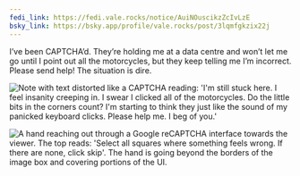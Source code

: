 ```yaml
---
fedi_link: https://fedi.vale.rocks/notice/AuiNOuscikzZcIvLzE
bsky_link: https://bsky.app/profile/vale.rocks/post/3lqmfgkzix22j
---
```


I’ve been CAPTCHA’d. They’re holding me at a data centre and won’t let me go until I point out all the motorcycles, but they keep telling me I’m incorrect. Please send help! The situation is dire.

![Note with text distorted like a CAPTCHA reading: 'I'm still stuck here. I feel insanity creeping in. I swear I clicked all of the motorcycles. Do the little bits in the corners count? I'm starting to think they just like the sound of my panicked keyboard clicks. Please help me. I beg of you.'](https://fedi.vale.rocks/media/1e54b3c98d3df4a153d3ede508f32fae4ce113bb154ed1052eb493228442de8a.png)

![A hand reaching out through a Google reCAPTCHA interface towards the viewer. The top reads: 'Select all squares where something feels wrong. If there are none, click skip'. The hand is going beyond the borders of the image box and covering portions of the UI.](https://fedi.vale.rocks/media/db8623f7ae2620bbf78847c2a1c7924100470eccdf6c44d68090e492e56b4c82.png)
